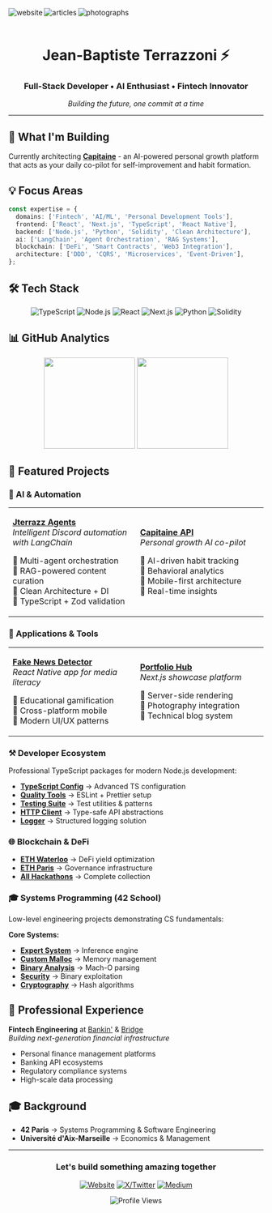 [<img align="left" alt="website" src="https://img.shields.io/badge/🌐_website-000000?style=for-the-badge&logo=vercel&logoColor=white" />](https://jterrazz.com)
[<img align="left" alt="articles" src="https://img.shields.io/badge/📝_articles-6366f1?style=for-the-badge&logo=medium&logoColor=white" />](https://jterrazz.com/link/articles)
[<img align="left" alt="photographs" src="https://img.shields.io/badge/📸_photographs-8b5cf6?style=for-the-badge&logo=unsplash&logoColor=white" />](https://jterrazz.com/link/photographs)
</br></br>

<div align="center">

# Jean-Baptiste Terrazzoni ⚡

### Full-Stack Developer • AI Enthusiast • Fintech Innovator

_Building the future, one commit at a time_

</div>

---

## 🚀 What I'm Building

Currently architecting **[Capitaine](https://github.com/jterrazz/capitaine-api)** - an AI-powered personal growth platform that acts as your daily co-pilot for self-improvement and habit formation.

## 💡 Focus Areas

```typescript
const expertise = {
  domains: ['Fintech', 'AI/ML', 'Personal Development Tools'],
  frontend: ['React', 'Next.js', 'TypeScript', 'React Native'],
  backend: ['Node.js', 'Python', 'Solidity', 'Clean Architecture'],
  ai: ['LangChain', 'Agent Orchestration', 'RAG Systems'],
  blockchain: ['DeFi', 'Smart Contracts', 'Web3 Integration'],
  architecture: ['DDD', 'CQRS', 'Microservices', 'Event-Driven'],
};
```

## 🛠️ Tech Stack

<div align="center">

![TypeScript](https://img.shields.io/badge/TypeScript-007ACC?style=for-the-badge&logo=typescript&logoColor=white)
![Node.js](https://img.shields.io/badge/Node.js-43853D?style=for-the-badge&logo=node.js&logoColor=white)
![React](https://img.shields.io/badge/React-20232A?style=for-the-badge&logo=react&logoColor=61DAFB)
![Next.js](https://img.shields.io/badge/Next.js-000000?style=for-the-badge&logo=next.js&logoColor=white)
![Python](https://img.shields.io/badge/Python-3776AB?style=for-the-badge&logo=python&logoColor=white)
![Solidity](https://img.shields.io/badge/Solidity-363636?style=for-the-badge&logo=solidity&logoColor=white)

</div>

## 📊 GitHub Analytics

<div align="center">
  <img height="180em" src="https://github-readme-stats.vercel.app/api?username=jterrazz&show_icons=true&theme=radical&include_all_commits=true&count_private=true&hide_border=true"/>
  <img height="180em" src="https://github-readme-stats.vercel.app/api/top-langs/?username=jterrazz&layout=compact&langs_count=8&theme=radical&hide_border=true"/>
</div>

## 🎯 Featured Projects

### 🤖 AI & Automation

<table>
<tr>
<td width="50%">

**[Jterrazz Agents](https://github.com/jterrazz/jterrazz-agents)**  
_Intelligent Discord automation with LangChain_

🔹 Multi-agent orchestration  
🔹 RAG-powered content curation  
🔹 Clean Architecture + DI  
🔹 TypeScript + Zod validation

</td>
<td width="50%">

**[Capitaine API](https://github.com/jterrazz/capitaine-api)**  
_Personal growth AI co-pilot_

🔹 AI-driven habit tracking  
🔹 Behavioral analytics  
🔹 Mobile-first architecture  
🔹 Real-time insights

</td>
</tr>
</table>

### 🚀 Applications & Tools

<table>
<tr>
<td width="50%">

**[Fake News Detector](https://github.com/jterrazz/fake-news-mobile)**  
_React Native app for media literacy_

🔹 Educational gamification  
🔹 Cross-platform mobile  
🔹 Modern UI/UX patterns

</td>
<td width="50%">

**[Portfolio Hub](https://github.com/jterrazz/jterrazz-web)**  
_Next.js showcase platform_

🔹 Server-side rendering  
🔹 Photography integration  
🔹 Technical blog system

</td>
</tr>
</table>

### ⚒️ Developer Ecosystem

Professional TypeScript packages for modern Node.js development:

- **[TypeScript Config](https://github.com/jterrazz/package-typescript)** → Advanced TS configuration
- **[Quality Tools](https://github.com/jterrazz/package-quality)** → ESLint + Prettier setup
- **[Testing Suite](https://github.com/jterrazz/package-test)** → Test utilities & patterns
- **[HTTP Client](https://github.com/jterrazz/package-http)** → Type-safe API abstractions
- **[Logger](https://github.com/jterrazz/package-logger)** → Structured logging solution

### 🌐 Blockchain & DeFi

- **[ETH Waterloo](https://github.com/jterrazz/hackathons.ethwaterloo-defi-dy)** → DeFi yield optimization
- **[ETH Paris](https://github.com/jterrazz/hackathons.ethparis-collective)** → Governance infrastructure
- **[All Hackathons](https://github.com/stars/jterrazz/lists/hackathons)** → Complete collection

### 🎓 Systems Programming (42 School)

Low-level engineering projects demonstrating CS fundamentals:

**Core Systems:**

- **[Expert System](https://github.com/jterrazz/42-expert-system)** → Inference engine
- **[Custom Malloc](https://github.com/jterrazz/42-malloc)** → Memory management
- **[Binary Analysis](https://github.com/jterrazz/42-nm-otool)** → Mach-O parsing
- **[Security](https://github.com/jterrazz/42-override)** → Binary exploitation
- **[Cryptography](https://github.com/jterrazz/42-ssl-md5)** → Hash algorithms

## 💼 Professional Experience

**Fintech Engineering** at [Bankin'](https://bankin.com) & [Bridge](https://bridgeapi.io)  
_Building next-generation financial infrastructure_

- Personal finance management platforms
- Banking API ecosystems
- Regulatory compliance systems
- High-scale data processing

## 🎓 Background

- **42 Paris** → Systems Programming & Software Engineering
- **Université d'Aix-Marseille** → Economics & Management

---

<div align="center">

### Let's build something amazing together

[![Website](https://img.shields.io/badge/🌐_jterrazz.com-000000?style=for-the-badge&logo=About.me&logoColor=white)](https://jterrazz.com)
[![X/Twitter](https://img.shields.io/badge/🐦_@j__terrazz-1DA1F2?style=for-the-badge&logo=twitter&logoColor=white)](https://x.com/j_terrazz)
[![Medium](https://img.shields.io/badge/📝_Medium-12100E?style=for-the-badge&logo=medium&logoColor=white)](https://medium.com/@jterrazz)

</div>

<div align="center">
  <img src="https://komarev.com/ghpvc/?username=jterrazz&label=Profile%20Views&color=blueviolet&style=flat" alt="Profile Views" />
</div>
